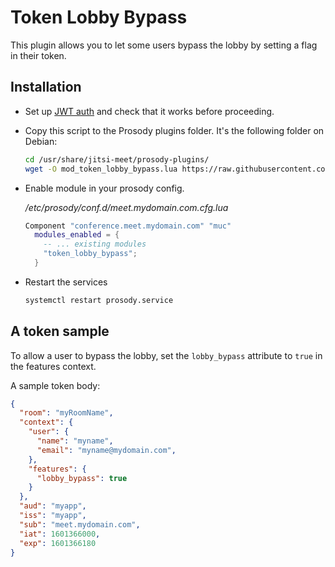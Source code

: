 # Token Lobby Bypass

This plugin allows you to let some users bypass the lobby by setting a flag in their token. 


## Installation

- Set up [JWT auth](https://github.com/jitsi/lib-jitsi-meet/blob/master/doc/tokens.md) and check that it works before 
  proceeding.

- Copy this script to the Prosody plugins folder. It's the following folder on
  Debian:

  ```bash
  cd /usr/share/jitsi-meet/prosody-plugins/
  wget -O mod_token_lobby_bypass.lua https://raw.githubusercontent.com/jitsi-contrib/prosody-plugins/main/token_lobby_bypass/mod_token_lobby_bypass.lua
  ```

- Enable module in your prosody config.

  _/etc/prosody/conf.d/meet.mydomain.com.cfg.lua_

  ```lua
  Component "conference.meet.mydomain.com" "muc"
    modules_enabled = {
      -- ... existing modules
      "token_lobby_bypass";
    }
  ```

- Restart the services

  ```bash
  systemctl restart prosody.service
  ```

## A token sample

To allow a user to bypass the lobby, set the `lobby_bypass` attribute to `true` in the features context.

A sample token body:

```json
{
  "room": "myRoomName",
  "context": {
    "user": {
      "name": "myname",
      "email": "myname@mydomain.com",
    },
    "features": {
      "lobby_bypass": true
    }
  },
  "aud": "myapp",
  "iss": "myapp",
  "sub": "meet.mydomain.com",
  "iat": 1601366000,
  "exp": 1601366180
}
```